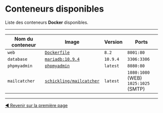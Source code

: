 # Conteneurs disponibles

Liste des conteneurs **Docker** disponibles.

---

| Nom du conteneur | Image                                                                                                                                                                   | Version  | Ports                                      |
|------------------|-------------------------------------------------------------------------------------------------------------------------------------------------------------------------|----------|--------------------------------------------|
| `web`            | [`Dockerfile`](Dockerfile)                                                                                                                                              | `8.2`    | `8001:80`                                  |
| `database`       | [`mariadb:10.9.4`](https://hub.docker.com/layers/library/mariadb/10.9.4/images/sha256-5834aa3731eda1ab657a3e91370895b3b6fe98b1e720c0b1167877f714345cd3?context=explore) | `10.9.4` | `3306:3306`                                |
| `phpmyadmin`     | [`phpmyadmin`](https://hub.docker.com/_/phpmyadmin)                                                                                                                     | `latest` | `8080:80`                                  |
| `mailcatcher`    | [`schickling/mailcatcher`](https://hub.docker.com/r/schickling/mailcatcher)                                                                                             | `latest` | `1080:1080` (WEB) <br/> `1025:1025` (SMTP) |

--- 

[◄ Revenir sur la première page](../../Readme.md)